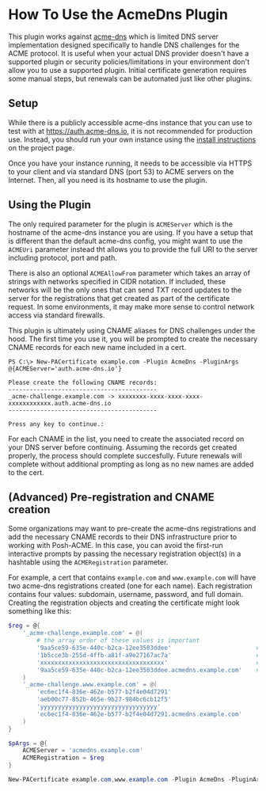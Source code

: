 # How To Use the AcmeDns Plugin

This plugin works against [acme-dns](https://github.com/joohoi/acme-dns) which is limited DNS server implementation designed specifically to handle DNS challenges for the ACME protocol. It is useful when your actual DNS provider doesn't have a supported plugin or security policies/limitations in your environment don't allow you to use a supported plugin. Initial certificate generation requires some manual steps, but renewals can be automated just like other plugins.

## Setup

While there is a publicly accessible acme-dns instance that you can use to test with at https://auth.acme-dns.io, it is not recommended for production use. Instead, you should run your own instance using the [install instructions](https://github.com/joohoi/acme-dns#installation) on the project page.

Once you have your instance running, it needs to be accessible via HTTPS to your client and via standard DNS (port 53) to ACME servers on the Internet. Then, all you need is its hostname to use the plugin.

## Using the Plugin

The only required parameter for the plugin is `ACMEServer` which is the hostname of the acme-dns instance you are using. If you have a setup that is different than the default acme-dns config, you might want to use the `ACMEUri` parameter instead tht allows you to provide the full URI to the server including protocol, port and path.

There is also an optional `ACMEAllowFrom` parameter which takes an array of strings with networks specified in CIDR notation. If included, these networks will be the only ones that can send TXT record updates to the server for the registrations that get created as part of the certificate request. In some environments, it may make more sense to control network access via standard firewalls.

This plugin is ultimately using CNAME aliases for DNS challenges under the hood. The first time you use it, you will be prompted to create the necessary CNAME records for each new name included in a cert.

```
PS C:\> New-PACertificate example.com -Plugin AcmeDns -PluginArgs @{ACMEServer='auth.acme-dns.io'}

Please create the following CNAME records:
------------------------------------------
_acme-challenge.example.com -> xxxxxxxx-xxxx-xxxx-xxxx-xxxxxxxxxxxx.auth.acme-dns.io
------------------------------------------

Press any key to continue.:
```

For each CNAME in the list, you need to create the associated record on your DNS server before continuing. Assuming the records get created properly, the process should complete succesfully. Future renewals will complete without additional prompting as long as no new names are added to the cert.

## (Advanced) Pre-registration and CNAME creation

Some organizations may want to pre-create the acme-dns registrations and add the necessary CNAME records to their DNS infrastructure prior to working with Posh-ACME. In this case, you can avoid the first-run interactive prompts by passing the necessary registration object(s) in a hashtable using the `ACMERegistration` parameter.

For example, a cert that contains `example.com` and `www.example.com` will have two acme-dns registrations created (one for each name). Each registration contains four values: subdomain, username, password, and full domain. Creating the registration objects and creating the certificate might look something like this:

```powershell
$reg = @{
    '_acme-challenge.example.com' = @(
        # the array order of these values is important
        '9aa5ce59-635e-440c-b2ca-12ee3503ddee'                        # subdomain
        '1b5cce3b-255d-4ffb-a81f-a9e27167ac7a'                        # username
        'xxxxxxxxxxxxxxxxxxxxxxxxxxxxxxxxxxx'                         # password
        '9aa5ce59-635e-440c-b2ca-12ee3503ddee.acmedns.example.com'    # full domain
    )
    '_acme-challenge.www.example.com' = @(
        'ec6ec1f4-836e-462e-b577-b2f4e04d7291'
        'aeb00c77-852b-465e-9b27-984bc6cb12f5'
        'yyyyyyyyyyyyyyyyyyyyyyyyyyyyyyyyy'
        'ec6ec1f4-836e-462e-b577-b2f4e04d7291.acmedns.example.com'
    )
}

$pArgs = @{
    ACMEServer = 'acmedns.example.com'
    ACMERegistration = $reg
}

New-PACertificate example.com,www.example.com -Plugin AcmeDns -PluginArgs $pArgs
```
